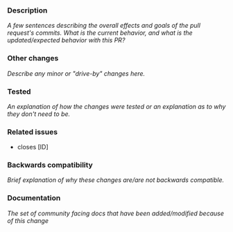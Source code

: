 ### Description

_A few sentences describing the overall effects and goals of the pull request's commits.
What is the current behavior, and what is the updated/expected behavior with this PR?_

### Other changes

_Describe any minor or "drive-by" changes here._

### Tested

_An explanation of how the changes were tested or an explanation as to why they don't need to be._

### Related issues

- closes [ID]

<!-- Linear magic words

1. Closing 
  1. close, closes, closed, closing fix, fixes, fixed, fixing, resolve, resolves, resolved, resolving, complete, completes, completed, completing
  2. move the issue to In Progress when the branch is pushed and Done when the commit is merged to the default branch
2. Non-closing
  1. ref, references, part of, related to, contributes to, towards
  2. will not close the issue when the PR or commit merges
-->

### Backwards compatibility

_Brief explanation of why these changes are/are not backwards compatible._

### Documentation

_The set of community facing docs that have been added/modified because of this change_
